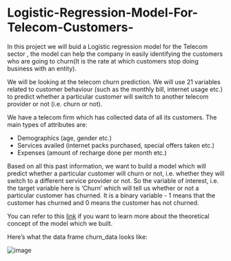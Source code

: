# Logistic-Regression-Model-For-Telecom-Customers-

In this project we will buid a Logistic regression model for the Telecom sector , the model can help the company in easily identifying the customers who are going to churn(It is the rate at which customers stop doing business with an entity).

We will be looking at the telecom churn prediction. We will use 21 variables related to customer behaviour (such as the monthly bill, internet usage etc.) to predict whether a particular customer will switch to another telecom provider or not (i.e. churn or not).

We have a telecom firm which has collected data of all its customers. The main types of attributes are:
- Demographics (age, gender etc.)
- Services availed (internet packs purchased, special offers taken etc.)
- Expenses (amount of recharge done per month etc.)

Based on all this past information, we want to build a model which will predict whether a particular customer will churn or not, i.e. whether they will switch to a different service provider or not. So the variable of interest, i.e. the target variable here is ‘Churn’ which will tell us whether or not a particular customer has churned. It is a binary variable - 1 means that the customer has churned and 0 means the customer has not churned.

You can refer to this [link](https://medium.com/data-science-on-customer-churn-data/customer-churn-data-analysis-using-logistic-regression-3861e2d4d1f3) if you want to learn more about the theoretical concept of the model which we built.


Here’s what the data frame churn_data looks like:

![image](https://user-images.githubusercontent.com/92679689/150282605-ceebbf58-dfe3-4aa4-9ff7-f8412ad62d21.png)
